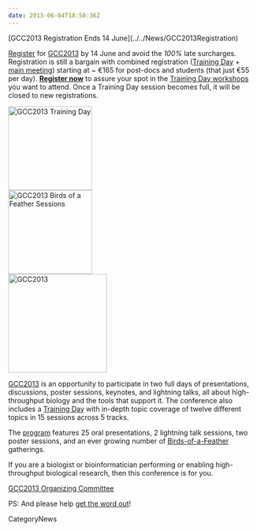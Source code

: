 ```yaml
---
date: 2013-06-04T18:50:36Z
---
```

<div class='newsItemHeader'>[GCC2013 Registration Ends 14 June](../../News/GCC2013Registration)</div>

[Register](/Events/GCC2013/Register) for [GCC2013](/Events/GCC2013) by 14 June and avoid the *100%* late surcharges.  Registration is still a bargain with combined registration ([Training Day](../../Events/GCC2013/TrainingDay) + [main meeting](/Events/GCC2013/Program)) starting at ~ €165 for post-docs and students (that just €55 per day). **[Register now](/Events/GCC2013/Register)** to assure your spot in the [Training Day workshops](../../Events/GCC2013/TrainingDay) you want to attend.  Once a Training Day session becomes full, it will be closed to new registrations. 

<div class='right'><a href='/Events/GCC2013'><img src='/Images/Logos/GCC2013TrainingDayLogo300.png' alt='GCC2013 Training Day' width="170px" /></a><br />
<a href='/Events/GCC2013'><img src='/Images/Logos/GCC2013BoFLogo.png' alt='GCC2013 Birds of a Feather Sessions' width="170px" /></a></div>
<div class='left'><a href='/Events/GCC2013'><img src='/Images/Logos/GCC2013Logo400.png' alt='GCC2013' width="200px" /></a></div>

[GCC2013](/Events/GCC2013) is an opportunity to participate in two full days of presentations, discussions, poster sessions, keynotes, and lightning talks, all about high-throughput biology and the tools that support it. The conference also includes a [Training Day](../../Events/GCC2013/TrainingDay) with in-depth topic coverage of twelve different topics in 15 sessions across 5 tracks.

The [program](/Events/GCC2013/Program) features 25 oral presentations, 2 lightning talk sessions, two poster sessions, and an ever growing number of [Birds-of-a-Feather](../../Events/GCC2013/BoF) gatherings.

If you are a biologist or bioinformatician performing or enabling high-throughput biological research, then this conference is for you.

[GCC2013 Organizing Committee](../../Events/GCC2013/Organizers)

PS: And please help [get the word out](../../Events/GCC2013/Promotion)!





CategoryNews
